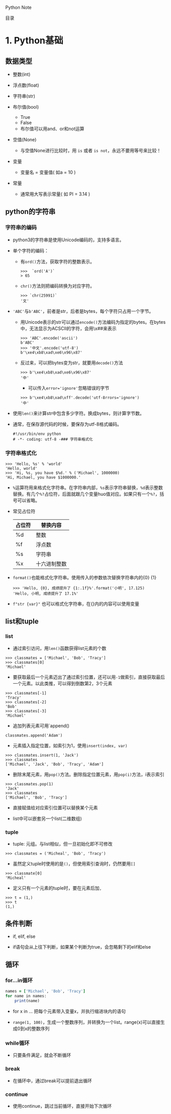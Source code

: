 Python Note

 目录

# 1. Python基础

## 数据类型

- 整数(int)

- 浮点数(float)

- 字符串(str)

- 布尔值(bool)
  - True
  - False
  - 布尔值可以用and、or和not运算

- 空值(None)
  - 与空值None进行比较时，用 `is` 或者 `is not`，永远不要用等号来比较！

- 变量
  - 变量名 = 变量值( 如a = 10 )

- 常量
  - 通常用大写表示常量( 如 PI = 3.14 )
  
## python的字符串

### 字符串的编码

- python3的字符串是使用Unicode编码的，支持多语言。

- 单个字符的编码：
  - 有`ord()`方法，获取字符的整数表示。
    ```ord()
    >>>  `ord('A')`
    > 65
    ```
  - `chr()`方法则把编码转换为对应字符。
    ```chr()
    >>> `chr(25991)`
    '文'
    ```

- `'ABC'`与`b'ABC'`，前者是str，后者是bytes，每个字符只占用一个字节。
  - 用Unicode表示的str可以通过`encode()`方法编码为指定的bytes。在bytes中，无法显示为ACSCII的字符，会用\x##来表示
    ```encode()
    >>> 'ABC'.encode('ascii')
    b'ABC'
    >>> '中文'.encode('utf-8')
    b'\xe4\xb8\xad\xe6\x96\x87'
    ```
  - 反过来，可以把bytes变为str，就要用`decode()`方法
    ```decode()
    >>> b'\xe4\xb8\xad\xe6\x96\x87'
    '中'
    ```
    - 可以传入`error='ignore'`忽略错误的字节
    ```error="ignore"
    >>> b'\xe4\xb8\xad\xff'.decode('utf-8rrors='ignore')
    '中'
    ```

- 使用`len()`来计算str中包含多少字符。换成bytes，则计算字节数。

- 通常，在保存源代码的时候，要保存为utf-8格式编码。

  ```声明
  #!/usr/bin/env python
  # -*- coding: utf-8 -### 字符串格式化
  ```

### 字符串格式化

``` %
>>> 'Hello, %s' % 'world'
'Hello, world'
>>> 'Hi, %s, you have $%d.' % ('Michael', 1000000)
'Hi, Michael, you have $1000000.'
```

- `%`运算符用来格式化字符串。在字符串内部，`%s`表示字符串替换，`%d`表示整数替换。有几个`%?`占位符，后面就跟几个变量huo值对应。如果只有一个`%?`，括号可以省略。
- 常见占位符

  占位符 | 替换内容
  ----- | ------
  %d | 整数
  %f | 浮点数
  %s | 字符串
  %x | 十六进制整数

- `format()`也能格式化字符串。使用传入的参数依次替换字符串内的{0} {1}

  ``` format()
  >>> 'Hello, {0}, 成绩提升了 {1:.1f}%'.format('小明', 17.125)
  'Hello, 小明, 成绩提升了 17.1%'
  ```

- `f"str {var}"` 也可以格式化字符串，在{}内的内容可以使用变量

## list和tuple

### list

- 通过索引访问，用`len()`函数获得list元素的个数

``` list
>>> classmates = ['Michael', 'Bob', 'Tracy']
>>> classmates[0]
'Michael'
```

- 要获取最后一个元素迈出了通过索引位置，还可以用`-1`做索引，直接获取最后一个元素。以此类推，可以得到倒数第2，3个元素

``` 倒数
>>> classmates[-1]
'Tracy'
>>> classmates[-2]
'Bob'
>>> classmates[-3]
'Michael'
```

- 追加列表元素可用`append()

``` append()
classmates.append('Adam')
```

- 元素插入指定位置，如索引为1，使用`insert(index, var)`

``` insert()
>>> classmates.insert(1, 'Jack')
>>> classmates
['Michael', 'Jack', 'Bob', 'Tracy', 'Adam']
```

- 删除末尾元素，用`pop()`方法。删除指定位置元素，用`pop(i)`方法，i表示索引

``` pop()
>>> classmates.pop(1)
'Jack'
>>> classmates
['Michael', 'Bob', 'Tracy']
```

- 直接赋值给对应索引位置可以替换某个元素

- list中可以嵌套另一个list(二维数组)

### tuple

- tuple: 元组。与list相似，但一旦初始化即不可修改

``` tuple
>>> classmates = ('Micheal', 'Bob', 'Tracy')
```

- 虽然定义tuple时使用的是`()`，但使用索引查询时，仍然要用`[]`

``` []
>>> classmate[0]
'Micheal'
```

- 定义只有一个元素的tuple时，要在元素后加`,`

``` 一个元素
>>> t = (1,)
>>> t
(1,)
```

## 条件判断

- if, elif, else

- if语句会从上往下判断，如果某个判断为true，会忽略剩下的elif和else

## 循环

### for...in循环

```for in
names = ['Michael', 'Bob', 'Tracy']
for name in names:
    print(name)
```

- for x in ... 把每个元素带入变量x，并执行缩进块内的语句

- `range(1, 100)`，生成一个整数序列，并转换为一个list。range(x)可以直接生成0到x的整数序列

### while循环

- 只要条件满足，就会不断循环

### break

- 在循环中，通过break可以提前退出循环

### continue

- 使用continue，跳过当前循环，直接开始下次循环

